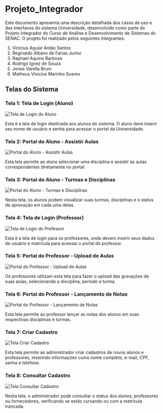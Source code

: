 
# Projeto_Integrador

Este documento apresenta uma descrição detalhada dos casos de uso e das interfaces do sistema Universidade, desenvolvido como parte do Projeto Integrador do Curso de Análise e Desenvolvimento de Sistemas do SENAC. O projeto foi realizado pelos seguintes integrantes:

1. Vinicius Aguiar Antão Santos
2. Reginaldo Albano de Farias Junior
3. Raphael Aquino Barbosa
4. Rodrigo Ignez de Souza
5. Jones Varella Brum
6. Matheus Vinicius Marinho Soares

## Telas do Sistema

### Tela 1: Tela de Login (Aluno)
![Tela de Login do Aluno](image1.png)

Esta é a tela de login destinada aos alunos do sistema. O aluno deve inserir seu nome de usuário e senha para acessar o portal da Universidade.

### Tela 2: Portal do Aluno - Assistir Aulas
![Portal do Aluno - Assistir Aulas](image2.png)

Esta tela permite ao aluno selecionar uma disciplina e assistir às aulas correspondentes diretamente no portal.

### Tela 3: Portal do Aluno - Turmas e Disciplinas
![Portal do Aluno - Turmas e Disciplinas](image3.png)

Nesta tela, os alunos podem visualizar suas turmas, disciplinas e o status de aprovação em cada uma delas.

### Tela 4: Tela de Login (Professor)
![Tela de Login do Professor](image4.png)

Esta é a tela de login para os professores, onde devem inserir seus dados de usuário e matrícula para acessar o portal do professor.

### Tela 5: Portal do Professor - Upload de Aulas
![Portal do Professor - Upload de Aulas](image5.png)

Os professores utilizam esta tela para fazer o upload das gravações de suas aulas, selecionando a disciplina, período e turma.

### Tela 6: Portal do Professor - Lançamento de Notas
![Portal do Professor - Lançamento de Notas](image6.png)

Esta tela permite ao professor lançar as notas dos alunos em suas respectivas disciplinas e turmas.

### Tela 7: Criar Cadastro
![Tela Criar Cadastro](image7.png)

Esta tela permite ao administrador criar cadastros de novos alunos e professores, inserindo informações como nome completo, e-mail, CPF, senha e telefone.

### Tela 8: Consultar Cadastro
![Tela Consultar Cadastro](image8.png)

Nesta tela, o administrador pode consultar o status dos alunos, professores ou fornecedores, verificando se estão cursando ou com a matrícula trancada.
